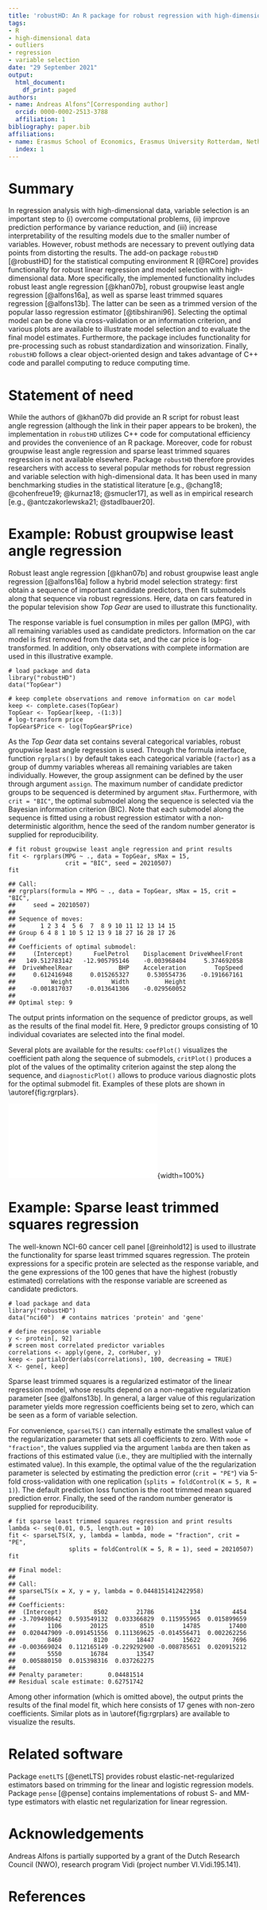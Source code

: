 ```yaml
---
title: 'robustHD: An R package for robust regression with high-dimensional data'
tags:
- R
- high-dimensional data
- outliers
- regression
- variable selection
date: "29 September 2021"
output:
  html_document:
    df_print: paged
authors:
- name: Andreas Alfons^[Corresponding author]
  orcid: 0000-0002-2513-3788
  affiliation: 1
bibliography: paper.bib
affiliations:
- name: Erasmus School of Economics, Erasmus University Rotterdam, Netherlands
  index: 1
---
```



# Summary

In regression analysis with high-dimensional data, variable selection is an 
important step to (i) overcome computational problems, (ii) improve prediction 
performance by variance reduction, and (iii) increase interpretability of the 
resulting models due to the smaller number of variables.  However, robust 
methods are necessary to prevent outlying data points from distorting the 
results.  The add-on package `robustHD` [@robustHD] for the statistical 
computing environment R [@RCore] provides functionality for robust linear 
regression and model selection with high-dimensional data.  More specifically, 
the implemented functionality includes robust least angle regression 
[@khan07b], robust groupwise least angle regression [@alfons16a], as well 
as sparse least trimmed squares regression [@alfons13b]. The latter can be 
seen as a trimmed version of the popular lasso regression estimator 
[@tibshirani96].  Selecting the optimal model can be done via cross-validation 
or an information criterion, and various plots are available to illustrate 
model selection and to evaluate the final model estimates.  Furthermore, 
the package includes functionality for pre-processing such as robust 
standardization and winsorization.  Finally, `robustHD` follows a clear 
object-oriented design and takes advantage of C++ code and parallel computing 
to reduce computing time. 


# Statement of need

While the authors of @khan07b did provide an R script for robust least 
angle regression (although the link in their paper appears to be broken), 
the implementation in `robustHD` utilizes C++ code for computational 
efficiency and provides the convenience of an R package.  Moreover, code 
for robust groupwise least angle regression and sparse least trimmed 
squares regression is not available elsewhere.  Package `robustHD` 
therefore provides researchers with access to several popular methods 
for robust regression and variable selection with high-dimensional 
data.  It has been used in many benchmarking studies in the statistical 
literature [e.g., @chang18; @cohenfreue19; @kurnaz18; @smucler17], as well 
as in empirical research [e.g., @antczakorlewska21; @stadlbauer20].


# Example: Robust groupwise least angle regression

Robust least angle regression [@khan07b] and robust groupwise least angle 
regression [@alfons16a] follow a hybrid model selection strategy: first obtain 
a sequence of important candidate predictors, then fit submodels along that 
sequence via robust regressions.  Here, data on cars featured in the popular 
television show *Top Gear* are used to illustrate this functionality.

The response variable is fuel consumption in miles per gallon (MPG), 
with all remaining variables used as candidate predictors.  Information 
on the car model is first removed from the data set, and the car price is 
log-transformed.  In addition, only observations with complete information 
are used in this illustrative example.

```
# load package and data
library("robustHD")
data("TopGear")

# keep complete observations and remove information on car model
keep <- complete.cases(TopGear)
TopGear <- TopGear[keep, -(1:3)]
# log-transform price
TopGear$Price <- log(TopGear$Price)
```

As the *Top Gear* data set contains several categorical variables, robust 
groupwise least angle regression is used.  Through the formula interface, 
function `rgrplars()` by default takes each categorical variable (`factor`) 
as a group of dummy variables whereas all remaining variables are taken 
individually.  However, the group assignment can be defined by the user 
through argument `assign`.  The maximum number of candidate predictor groups 
to be sequenced is determined by argument `sMax`.    Furthermore, with 
`crit = "BIC"`, the optimal submodel along the sequence is selected via 
the Bayesian information criterion (BIC).  Note that each submodel along 
the sequence is fitted using a robust regression estimator with a 
non-deterministic algorithm, hence the seed of the random number 
generator is supplied for reproducibility.

```
# fit robust groupwise least angle regression and print results
fit <- rgrplars(MPG ~ ., data = TopGear, sMax = 15, 
                crit = "BIC", seed = 20210507)
fit
```

```
## Call:
## rgrplars(formula = MPG ~ ., data = TopGear, sMax = 15, crit = "BIC", 
##     seed = 20210507)
## 
## Sequence of moves:
##       1 2 3 4  5 6  7  8 9 10 11 12 13 14 15
## Group 6 4 8 1 10 5 12 13 9 18 27 16 28 17 26
## 
## Coefficients of optimal submodel:
##     (Intercept)      FuelPetrol    Displacement DriveWheelFront 
##   149.512783142   -12.905795146    -0.003968404     5.374692058 
##  DriveWheelRear             BHP    Acceleration        TopSpeed 
##     0.612416948     0.015265327     0.530554736    -0.191667161 
##          Weight           Width          Height 
##    -0.001817037    -0.013641306    -0.029560052 
## 
## Optimal step: 9
```

The output prints information on the sequence of predictor groups, as well as 
the results of the final model fit.  Here, 9 predictor groups consisting of 10 
individual covariates are selected into the final model.

Several plots are available for the results: `coefPlot()` visualizes the 
coefficient path along the sequence of submodels, `critPlot()` produces a 
plot of the values of the optimality criterion against the step along the 
sequence, and `diagnosticPlot()` allows to produce various diagnostic plots 
for the optimal submodel fit.  Examples of these plots are shown 
in \autoref{fig:rgrplars}.

![Examples of the coefficient plot (*left*), the optimality criterion plot (*center*), and the regression diagnostic plot (*right*) for output of function `rgrplars()` in package `robustHD`.\label{fig:rgrplars}](figure_rgrplars.pdf){width=100%}


# Example: Sparse least trimmed squares regression

The well-known NCI-60 cancer cell panel [@reinhold12] is used to illustrate 
the functionality for sparse least trimmed squares regression. The protein 
expressions for a specific protein are selected as the response variable, 
and the gene expressions of the 100 genes that have the highest (robustly 
estimated) correlations with the response variable are screened as candidate 
predictors.

```
# load package and data
library("robustHD")
data("nci60")  # contains matrices 'protein' and 'gene'

# define response variable
y <- protein[, 92]
# screen most correlated predictor variables
correlations <- apply(gene, 2, corHuber, y)
keep <- partialOrder(abs(correlations), 100, decreasing = TRUE)
X <- gene[, keep]
```

Sparse least trimmed squares is a regularized estimator of the linear 
regression model, whose results depend on a non-negative regularization 
parameter [see @alfons13b]. In general, a larger value of this regularization 
parameter yields more regression coefficients being set to zero, which can be 
seen as a form of variable selection.

For convenience, `sparseLTS()` can internally estimate the smallest value 
of the regularization parameter that sets all coefficients to zero.  With 
`mode = "fraction"`, the values supplied via the argument `lambda` are then 
taken as fractions of this estimated value (i.e., they are multiplied with 
the internally estimated value).  In this example, the optimal value of the 
the regularization parameter is selected by estimating the prediction error 
(`crit = "PE"`) via 5-fold cross-validation with one replication 
(`splits = foldControl(K = 5, R = 1)`). The default prediction loss function 
is the root trimmed mean squared prediction error.  Finally, the seed of the 
random number generator is supplied for reproducibility.

```
# fit sparse least trimmed squares regression and print results
lambda <- seq(0.01, 0.5, length.out = 10)
fit <- sparseLTS(X, y, lambda = lambda, mode = "fraction", crit = "PE",
                 splits = foldControl(K = 5, R = 1), seed = 20210507)
fit
```

```
## Final model:
## 
## Call:
## sparseLTS(x = X, y = y, lambda = 0.0448151412422958)
## 
## Coefficients:
##  (Intercept)         8502        21786          134         4454 
## -3.709498642  0.593549132  0.033366829  0.115955965  0.015899659 
##         1106        20125         8510        14785        17400 
##  0.020447909 -0.091451556  0.111369625 -0.014556471  0.002262256 
##         8460         8120        18447        15622         7696 
## -0.003669024  0.112165149 -0.229292900 -0.008785651  0.020915212 
##         5550        16784        13547 
##  0.005880150  0.015398316  0.037262275 
##                                    
## Penalty parameter:       0.04481514
## Residual scale estimate: 0.62751742
```

Among other information (which is omitted above), the output prints the 
results of the final model fit, which here consists of 17 genes with 
non-zero coefficients.  Similar plots as in \autoref{fig:rgrplars} are 
available to visualize the results.


# Related software

Package `enetLTS` [@enetLTS] provides robust elastic-net-regularized estimators 
based on trimming for the linear and logistic regression models.  Package 
`pense` [@pense] contains implementations of robust S- and MM-type estimators 
with elastic net regularization for linear regression.


# Acknowledgements

Andreas Alfons is partially supported by a grant of the Dutch Research Council 
(NWO), research program Vidi (project number VI.Vidi.195.141).


# References
